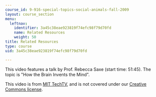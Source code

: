 ```yaml
---
course_id: 9-916-special-topics-social-animals-fall-2009
layout: course_section
menu:
  leftnav:
    identifier: 3a45c38eae923819f74efc98f79d70fd
    name: Related Resources
    weight: 50
title: Related Resources
type: course
uid: 3a45c38eae923819f74efc98f79d70fd

---
```


This video features a talk by Prof. Rebecca Saxe (start time: 51:45). The topic is "How the Brain Invents the Mind".

This video is from [MIT TechTV](http://techtv.mit.edu/), and is not covered under our [Creative Commons license](/terms/#cc).